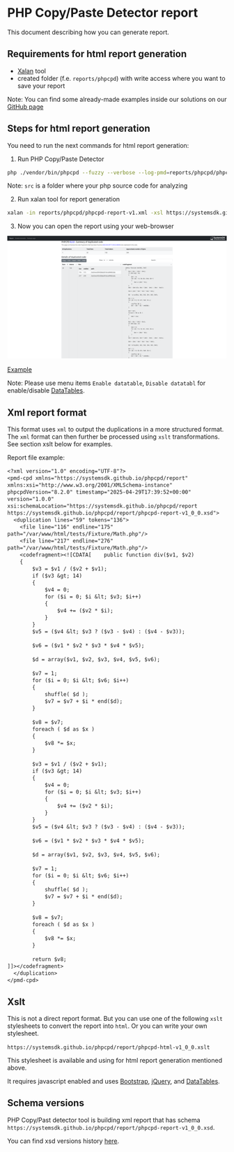 # PHP Copy/Paste Detector report
This document describing how you can generate report.

## Requirements for html report generation
* [Xalan](https://xalan.apache.org) tool
* created folder (f.e. `reports/phpcpd`) with write access where you want to save your report

Note: You can find some already-made examples inside our solutions on our [GitHub page](https://github.com/systemsdk) 

## Steps for html report generation
You need to run the next commands for html report generation:

1. Run PHP Copy/Paste Detector
```bash
php ./vendor/bin/phpcpd --fuzzy --verbose --log-pmd=reports/phpcpd/phpcpd-report-v1.xml src
```

Note: `src` is a folder where your php source code for analyzing

2. Run xalan tool for report generation
```bash
xalan -in reports/phpcpd/phpcpd-report-v1.xml -xsl https://systemsdk.github.io/phpcpd/report/phpcpd-html-v1_0_0.xslt -out reports/phpcpd/phpcpd-report-v1.html
```

3. Now you can open the report using your web-browser

![Path mappings](images/report_example_01.png)

[Example](https://systemsdk.github.io/phpcpd/report/report-example.html)

Note: Please use menu items `Enable datatable`, `Disable datatabl` for enable/disable [DataTables](https://datatables.net/).

## Xml report format
This format uses `xml` to output the duplications in a more structured format. The `xml` format can then further be processed using `xslt` transformations. See section xslt below for examples.

Report file example:
```
<?xml version="1.0" encoding="UTF-8"?>
<pmd-cpd xmlns="https://systemsdk.github.io/phpcpd/report" xmlns:xsi="http://www.w3.org/2001/XMLSchema-instance" phpcpdVersion="8.2.0" timestamp="2025-04-29T17:39:52+00:00" version="1.0.0" xsi:schemaLocation="https://systemsdk.github.io/phpcpd/report https://systemsdk.github.io/phpcpd/report/phpcpd-report-v1_0_0.xsd">
  <duplication lines="59" tokens="136">
    <file line="116" endline="175" path="/var/www/html/tests/Fixture/Math.php"/>
    <file line="217" endline="276" path="/var/www/html/tests/Fixture/Math.php"/>
    <codefragment><![CDATA[    public function div($v1, $v2)
    {
        $v3 = $v1 / ($v2 + $v1);
        if ($v3 &gt; 14)
        {
            $v4 = 0;
            for ($i = 0; $i &lt; $v3; $i++)
            {
                $v4 += ($v2 * $i);
            }
        }
        $v5 = ($v4 &lt; $v3 ? ($v3 - $v4) : ($v4 - $v3));

        $v6 = ($v1 * $v2 * $v3 * $v4 * $v5);

        $d = array($v1, $v2, $v3, $v4, $v5, $v6);

        $v7 = 1;
        for ($i = 0; $i &lt; $v6; $i++)
        {
            shuffle( $d );
            $v7 = $v7 + $i * end($d);
        }

        $v8 = $v7;
        foreach ( $d as $x )
        {
            $v8 *= $x;
        }

        $v3 = $v1 / ($v2 + $v1);
        if ($v3 &gt; 14)
        {
            $v4 = 0;
            for ($i = 0; $i &lt; $v3; $i++)
            {
                $v4 += ($v2 * $i);
            }
        }
        $v5 = ($v4 &lt; $v3 ? ($v3 - $v4) : ($v4 - $v3));

        $v6 = ($v1 * $v2 * $v3 * $v4 * $v5);

        $d = array($v1, $v2, $v3, $v4, $v5, $v6);

        $v7 = 1;
        for ($i = 0; $i &lt; $v6; $i++)
        {
            shuffle( $d );
            $v7 = $v7 + $i * end($d);
        }

        $v8 = $v7;
        foreach ( $d as $x )
        {
            $v8 *= $x;
        }

        return $v8;
]]></codefragment>
  </duplication>
</pmd-cpd>
```

## Xslt
This is not a direct report format. But you can use one of the following `xslt` stylesheets to convert the report into `html`. Or you can write your own stylesheet.

`https://systemsdk.github.io/phpcpd/report/phpcpd-html-v1_0_0.xslt`

This stylesheet is available and using for html report generation mentioned above.

It requires javascript enabled and uses [Bootstrap](https://getbootstrap.com/), [jQuery](https://jquery.com/), and [DataTables](https://datatables.net/).

## Schema versions
PHP Copy/Past detector tool is building xml report that has schema `https://systemsdk.github.io/phpcpd/report/phpcpd-report-v1_0_0.xsd`.

You can find xsd versions history [here](schema.md).
